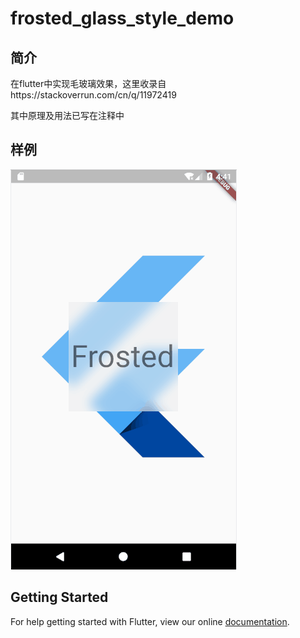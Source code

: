 # frosted_glass_style_demo
## 简介
在flutter中实现毛玻璃效果，这里收录自https://stackoverrun.com/cn/q/11972419

其中原理及用法已写在注释中
## 样例
![](../../../image/frosted.png)

## Getting Started

For help getting started with Flutter, view our online
[documentation](https://flutter.io/).
